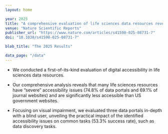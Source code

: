 ```yaml
---
layout: home 

year: 2025
title: "A comprehensive evaluation of life sciences data resources reveals significant accessibility barriers"
venue: "Nature Scientific Reports"
publisher_url: "https://www.nature.com/articles/s41598-025-08731-7"
doi: "10.1038/s41598-025-08731-7"

blob_title: "The 2025 Results"

data_page: "/data"
---
```


- We conducted a first-of-its-kind evaluation of digital accessibility in life sciences data resources.

- Our comprehensive analysis reveals that many life sciences resources have “severe” accessibility issues (74.8% of data portals and 69.1% of journal websites) and are significantly less accessible than US government websites.

- Focusing on visual impairment, we evaluated three data portals in-depth with a blind user, unveiling the practical impact of the identified accessibility issues on common tasks (53.3% success rate), such as data discovery tasks.
